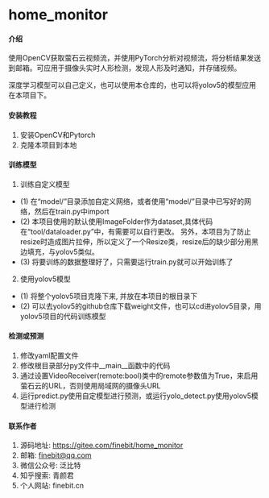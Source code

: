 # home_monitor

#### 介绍
使用OpenCV获取萤石云视频流，并使用PyTorch分析对视频流，将分析结果发送到邮箱。可应用于摄像头实时人形检测，发现人形及时通知，并存储视频。

深度学习模型可以自己定义，也可以使用本仓库的，也可以将yolov5的模型应用在本项目下。

#### 安装教程
1. 安装OpenCV和Pytorch
2. 克隆本项目到本地

#### 训练模型
1. 训练自定义模型
- (1) 在“model/”目录添加自定义网络，或者使用“model/”目录中已写好的网络，然后在train.py中import
- (2) 本项目使用的默认使用ImageFolder作为dataset,具体代码在“tool/dataloader.py”中，有需要可以自行更改。
另外，本项目为了防止resize时造成图片拉伸，所以定义了一个Resize类，resize后的缺少部分用黑边填充，与yolov5类似。
- (3) 将要训练的数据整理好了，只需要运行train.py就可以开始训练了
2. 使用yolov5模型
- (1) 将整个yolov5项目克隆下来, 并放在本项目的根目录下
- (2) 可以去yolov5的github仓库下载weight文件，也可以cd进yolov5目录，用yolov5项目的代码训练模型

#### 检测或预测
1. 修改yaml配置文件
2. 修改根目录部分py文件中__main__函数中的代码
3. 通过设置VideoReceiver(remote:bool)类中的remote参数值为True，来启用萤石云的URL，否则使用局域网的摄像头URL
4. 运行predict.py使用自定模型进行预测，或运行yolo_detect.py使用yolov5模型进行检测

#### 联系作者
1. 源码地址: https://gitee.com/finebit/home_monitor
2. 邮箱: finebit@qq.com
3. 微信公众号: 泛比特
4. 知乎搜索: 青颜君
5. 个人网站: finebit.cn
